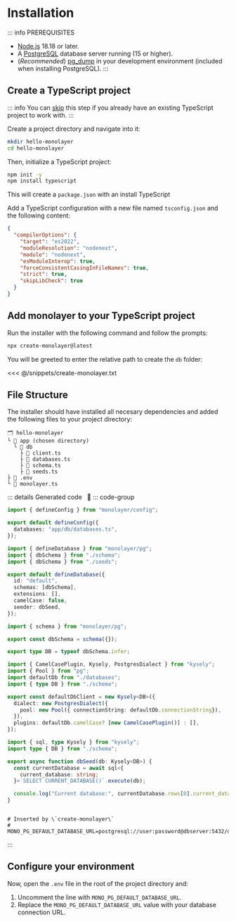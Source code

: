 # Installation

::: info PREREQUISITES

- [Node.js](https://nodejs.org) 18.18 or later.
- A [PostgreSQL](https://postgresql.org) database server running (15 or higher).
- (*Recommended*) [pg_dump](https://www.postgresql.org/docs/current/app-pgdump.html) in your development environment (included when installing PostgreSQL).
:::

## Create a TypeScript project

::: info
You can [skip](#add-monolayer-to-your-typescript-project) this step if you already have an existing TypeScript project to work with.
:::

Create a project directory and navigate into it:

```bash
mkdir hello-monolayer
cd hello-monolayer
```

Then, initialize a TypeScript project:

```bash
npm init -y
npm install typescript
```

This will create a `package.json` with an install TypeScript

Add a TypeScript configuration with a new file named `tsconfig.json` and the following content:

```json
{
  "compilerOptions": {
    "target": "es2022",
    "moduleResolution": "nodenext",
    "module": "nodenext",
    "esModuleInterop": true,
    "forceConsistentCasingInFileNames": true,
    "strict": true,
    "skipLibCheck": true
  }
}
```

## Add monolayer to your TypeScript project

Run the installer with the following command and follow the prompts:

```bash
npx create-monolayer@latest
```

You will be greeted to enter the relative path to create the `db` folder:

<<< @/snippets/create-monolayer.txt

## File Structure

The installer should have installed all necesary dependencies and added the following files to your project directory:

```text
🗂️ hello-monolayer
└ 📁 app (chosen directory)
  └ 📁 db
    ├ 📄 client.ts
    ├ 📄 databases.ts
    ├ 📄 schema.ts
    ├ 📄 seeds.ts
├ 📄 .env
└ 📄 monolayer.ts
```

::: details Generated code &nbsp; 🔎
::: code-group

```ts [monolayer.ts]
import { defineConfig } from "monolayer/config";

export default defineConfig({
  databases: "app/db/databases.ts",
});
```

```ts [databases.ts]
import { defineDatabase } from "monolayer/pg";
import { dbSchema } from "./schema";
import { dbSchema } from "./seeds";

export default defineDatabase({
  id: "default",
  schemas: [dbSchema],
  extensions: [],
  camelCase: false,
  seeder: dbSeed,
});
```

```ts [schema.ts]
import { schema } from "monolayer/pg";

export const dbSchema = schema({});

export type DB = typeof dbSchema.infer;
```

```ts [client.ts]
import { CamelCasePlugin, Kysely, PostgresDialect } from "kysely";
import { Pool } from "pg";
import defaultDb from "./databases";
import { type DB } from "./schema";

export const defaultDbClient = new Kysely<DB>({
  dialect: new PostgresDialect({
    pool: new Pool({ connectionString: defaultDb.connectionString}),
  }),
  plugins: defaultDb.camelCase? [new CamelCasePlugin()] : [],
});
```

```ts [seed.ts]
import { sql, type Kysely } from "kysely";
import type { DB } from "./schema";

export async function dbSeed(db: Kysely<DB>) {
  const currentDatabase = await sql<{
    current_database: string;
  }>`SELECT CURRENT_DATABASE()`.execute(db);

  console.log("Current database:", currentDatabase.rows[0].current_database);
}
```

```text [.env]

# Inserted by \`create-monolayer\`
# MONO_PG_DEFAULT_DATABASE_URL=postgresql://user:password@dbserver:5432/dbName
```
:::

## Configure your environment

Now, open the `.env` file in the root of the project directory and:
1) Uncomment the line with `MONO_PG_DEFAULT_DATABASE_URL`.
2) Replace the `MONO_PG_DEFAULT_DATABASE_URL` value with your database connection URL.
